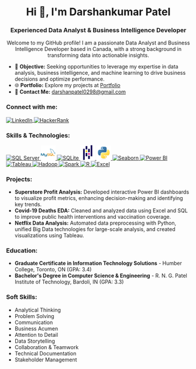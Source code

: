 <h1 align="center">Hi 👋, I'm Darshankumar Patel</h1>
<h3 align="center">Experienced Data Analyst & Business Intelligence Developer</h3>

<p align="center">
  Welcome to my GitHub profile! I am a passionate Data Analyst and Business Intelligence Developer based in Canada, with a strong background in transforming data into actionable insights.
</p>

- 🎯 **Objective:** Seeking opportunities to leverage my expertise in data analysis, business intelligence, and machine learning to drive business decisions and optimize performance.
- 🌐 **Portfolio:** Explore my projects at [Portfolio](https://darshankumarpatel02.github.io/Porfolio_Site/)
- 📧 **Contact Me:** [darshanpatel0298@gmail.com](mailto:darshanpatel0298@gmail.com)

<h3 align="left">Connect with me:</h3>
<p align="left">
  <a href="https://linkedin.com/in/patel-darshankumar" target="_blank">
    <img align="center" src="https://raw.githubusercontent.com/rahuldkjain/github-profile-readme-generator/master/src/images/icons/Social/linked-in-alt.svg" alt="LinkedIn" height="30" width="40" />
  </a>
  <a href="https://www.hackerrank.com/darshanpatel3103" target="_blank">
    <img align="center" src="https://raw.githubusercontent.com/rahuldkjain/github-profile-readme-generator/master/src/images/icons/Social/hackerrank.svg" alt="HackerRank" height="30" width="40" />
  </a>
</p>

<h3 align="left">Skills & Technologies:</h3>
<p align="left">
  <a href="https://www.microsoft.com/en-us/sql-server" target="_blank" rel="noreferrer">
    <img src="https://www.svgrepo.com/show/303229/microsoft-sql-server-logo.svg" alt="SQL Server" width="40" height="40"/>
  </a>
  <a href="https://www.mysql.com/" target="_blank" rel="noreferrer">
    <img src="https://raw.githubusercontent.com/devicons/devicon/master/icons/mysql/mysql-original-wordmark.svg" alt="MySQL" width="40" height="40"/>
  </a>
  <a href="https://www.sqlite.org/" target="_blank" rel="noreferrer">
    <img src="https://www.vectorlogo.zone/logos/sqlite/sqlite-icon.svg" alt="SQLite" width="40" height="40"/>
  </a>
  <a href="https://pandas.pydata.org/" target="_blank" rel="noreferrer">
    <img src="https://raw.githubusercontent.com/devicons/devicon/2ae2a900d2f041da66e950e4d48052658d850630/icons/pandas/pandas-original.svg" alt="Pandas" width="40" height="40"/>
  </a>
  <a href="https://www.python.org" target="_blank" rel="noreferrer">
    <img src="https://raw.githubusercontent.com/devicons/devicon/master/icons/python/python-original.svg" alt="Python" width="40" height="40"/>
  </a>
  <a href="https://seaborn.pydata.org/" target="_blank" rel="noreferrer">
    <img src="https://seaborn.pydata.org/_images/logo-mark-lightbg.svg" alt="Seaborn" width="40" height="40"/>
  </a>
  <a href="https://www.microsoft.com/en-us/power-bi" target="_blank" rel="noreferrer">
    <img src="https://upload.wikimedia.org/wikipedia/commons/thumb/6/63/Power_BI_Logo.png/1024px-Power_BI_Logo.png" alt="Power BI" width="40" height="40"/>
  </a>
  <a href="https://www.tableau.com/" target="_blank" rel="noreferrer">
    <img src="https://raw.githubusercontent.com/devicons/devicon/master/icons/tableau/tableau-original.svg" alt="Tableau" width="40" height="40"/>
  </a>
  <a href="https://hadoop.apache.org/" target="_blank" rel="noreferrer">
    <img src="https://www.vectorlogo.zone/logos/apache_hadoop/apache_hadoop-icon.svg" alt="Hadoop" width="40" height="40"/>
  </a>
  <a href="https://spark.apache.org/" target="_blank" rel="noreferrer">
    <img src="https://www.vectorlogo.zone/logos/apache_spark/apache_spark-icon.svg" alt="Spark" width="40" height="40"/>
  </a>
  <a href="https://www.r-project.org/" target="_blank" rel="noreferrer">
    <img src="https://www.r-project.org/Rlogo.svg" alt="R" width="40" height="40"/>
  </a>
  <a href="https://www.excel-easy.com/" target="_blank" rel="noreferrer">
    <img src="https://upload.wikimedia.org/wikipedia/commons/2/2e/Microsoft_Excel_Logo_2013.svg" alt="Excel" width="40" height="40"/>
  </a>
</p>

<h3 align="left">Projects:</h3>
<ul>
  <li><strong>Superstore Profit Analysis:</strong> Developed interactive Power BI dashboards to visualize profit metrics, enhancing decision-making and identifying key trends.</li>
  <li><strong>Covid-19 Deaths EDA:</strong> Cleaned and analyzed data using Excel and SQL to improve public health interventions and vaccination coverage.</li>
  <li><strong>Netflix Data Analysis:</strong> Automated data preprocessing with Python, unified Big Data technologies for large-scale analysis, and created visualizations using Tableau.</li>
</ul>

<h3 align="left">Education:</h3>
<ul>
  <li><strong>Graduate Certificate in Information Technology Solutions</strong> - Humber College, Toronto, ON (GPA: 3.4)</li>
  <li><strong>Bachelor's Degree in Computer Science & Engineering</strong> - R. N. G. Patel Institute of Technology, Bardoli, IN (GPA: 3.3)</li>
</ul>

<h3 align="left">Soft Skills:</h3>
<ul>
  <li>Analytical Thinking</li>
  <li>Problem Solving</li>
  <li>Communication</li>
  <li>Business Acumen</li>
  <li>Attention to Detail</li>
  <li>Data Storytelling</li>
  <li>Collaboration & Teamwork</li>
  <li>Technical Documentation</li>
  <li>Stakeholder Management</li>
</ul>

